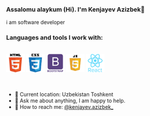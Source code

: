 ### Assalomu alaykum (Hi). I'm Kenjayev Azizbek👋
i am software developer
<br/>

### Languages and tools I work with:
<br>
<code><img src="./img/html.png" width="50" alt="HTML5"></code>
<code><img src="./img/css.png" width="50" alt="HTML5"></code>
<code><img src="./img/bootstrap.png" width="50" alt="HTML5"></code>
<code><img src="./img/js.png" width="50" alt="HTML5"></code>
<code><img src="./img/react.png" width="50" alt="HTML5"></code>

<br/>
<br/>
<br/>
<ul>
  <li>📍   Current location: Uzbekistan Toshkent</li>
  <li>📝  Ask me about anything, I am happy to help.</li>
  <li>📨  How to reach me: <a href="https://www.instagram.com/kenjayev.azizbek_/" target="_blank">@kenjayev.azizbek_</a></li>
</ul>

<!--
**kenjayev/kenjayev** is a ✨ _special_ ✨ repository because its `README.md` (this file) appears on your GitHub profile.

Here are some ideas to get you started:

- 🔭 I’m currently working on ...
- 🌱 I’m currently learning ...
- 👯 I’m looking to collaborate on ...
- 🤔 I’m looking for help with ...
- 💬 Ask me about ...
- 📫 How to reach me: ...
- 😄 Pronouns: ...
- ⚡ Fun fact: ...
-->
